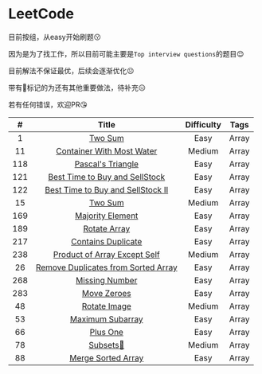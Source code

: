 # LeetCode
目前按组，从easy开始刷题😗

因为是为了找工作，所以目前可能主要是`Top interview questions`的题目😌

目前解法不保证最优，后续会逐渐优化☹️

带有👻标记的为还有其他重要做法，待补充😑

若有任何错误，欢迎PR😘


|  #  |                                        Title                                         | Difficulty | Tags  |
| :-: | :----------------------------------------------------------------------------------: | :--------: | :---: |
|  1  |                            [Two Sum](/Array/1-TwoSum.cpp)                            |    Easy    | Array |
| 11  |            [Container With Most Water](/Array/11-ContainerWithMostWater)             |   Medium   | Array |
| 118 |                 [Pascal's Triangle](/Array/118-Pascal'sTriangle.cpp)                 |    Easy    | Array |
| 121 |      [Best Time to Buy and SellStock](/Array/121-BestTimetoBuyandSellStock.cpp)      |    Easy    | Array |
| 122 |   [Best Time to Buy and SellStock II](/Array/122-BestTimetoBuyandSellStock_II.cpp)   |    Easy    | Array |
| 15  |                            [Two Sum](/Array/15-3Sum.cpp)                             |   Medium   | Array |
| 169 |                  [Majority Element](/Array/169-MajorityElement.cpp)                  |    Easy    | Array |
| 189 |                      [Rotate Array](/Array/189-RotateArray.cpp)                      |    Easy    | Array |
| 217 |                [Contains Duplicate](/Array/217-ContainsDuplicate.cpp)                |    Easy    | Array |
| 238 |       [Product of Array Except Self](/Array/238-ProductofArrayExceptSelf.cpp)        |   Medium   | Array |
| 26  | [Remove Duplicates from Sorted Array](/Array/26-RemoveDuplicatesfromSortedArray.cpp) |    Easy    | Array |
| 268 |                    [Missing Number](/Array/268-MissingNumber.cpp)                    |    Easy    | Array |
| 283 |                       [Move Zeroes](/Array/283-MoveZeroes.cpp)                       |    Easy    | Array |
| 48  |                      [Rotate Image](/Array/48-RotateImage.cpp)                       |   Medium   | Array |
| 53  |                  [Maximum Subarray](/Array/53-MaximumSubarray.cpp)                   |    Easy    | Array |
| 66  |                          [Plus One](/Array/66-PlusOne.cpp)                           |    Easy    | Array |
| 78  |                          [Subsets👻](/Array/78-Subsets.cpp)                          |   Medium   | Array |
| 88  |                 [Merge Sorted Array](/Array/88-MergeSortedArray.cpp)                 |    Easy    | Array |


